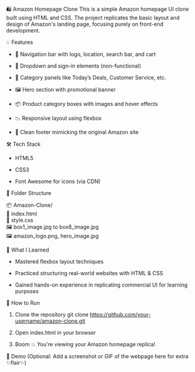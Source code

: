 🛍️ Amazon Homepage Clone
This is a simple Amazon homepage UI clone built using HTML and CSS. The project replicates the basic layout and design of Amazon's landing page, focusing purely on front-end development.

💡 Features

* 🔎 Navigation bar with logo, location, search bar, and cart

* 🧾 Dropdown and sign-in elements (non-functional)

* 🎯 Category panels like Today’s Deals, Customer Service, etc.

* 🖼️ Hero section with promotional banner

* 📦 Product category boxes with images and hover effects

* 📉 Responsive layout using flexbox

* 🦶 Clean footer mimicking the original Amazon site

🛠️ Tech Stack

* HTML5

* CSS3

* Font Awesome for icons (via CDN)

📁 Folder Structure

📦 Amazon-Clone/ <br>
    📄 index.html <br>
    📄 style.css <br>
    🖼️ box1_image.jpg to box8_image.jpg <br>
    🖼️ amazon_logo.png, hero_image.jpg <br>

🎯 What I Learned

* Mastered flexbox layout techniques

* Practiced structuring real-world websites with HTML & CSS

* Gained hands-on experience in replicating commercial UI for learning purposes

🚀 How to Run

1. Clone the repository
    git clone https://github.com/your-username/amazon-clone.git

2. Open index.html in your browser

3. Boom 💥 You're viewing your Amazon homepage replica!

📸 Demo
(Optional: Add a screenshot or GIF of the webpage here for extra ✨flair✨)